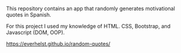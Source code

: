 This repository contains an app that randomly generates motivational quotes in Spanish.



For this project I used my knowledge of HTML. CSS, Bootstrap, and Javascript (DOM, OOP).



https://everhelst.github.io/random-quotes/

